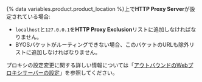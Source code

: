 {% data variables.product.product_location %}上で**HTTP Proxy Server**が設定されている場合:
  - `localhost`と`127.0.0.1`を**HTTP Proxy Exclusion**リストに追加しなければなりません。
  - BYOSバケットがルーティングできない場合、このバケットのURLも除外リストに追加しなければなりません。

  プロキシの設定変更に関する詳しい情報については「[アウトバウンドのWebプロキシサーバーの設定](/admin/configuration/configuring-an-outbound-web-proxy-server)」を参照してください。